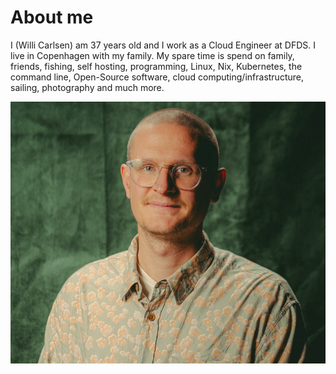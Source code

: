 # About me

I (Willi Carlsen) am 37 years old and I work as a Cloud Engineer at DFDS. I live in Copenhagen with my family. My spare time is spend on family, friends, fishing, self hosting, programming, Linux, Nix, Kubernetes, the command line, Open-Source software, cloud computing/infrastructure, sailing, photography and much more.

![me](assets/images/me.png)

